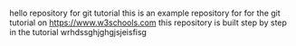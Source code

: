 hello repository for git tutorial
this is an example repository for for the git tutorial on https://www.w3schools.com
this repository is built step by step in the tutorial
wrhdssghjghgjsjeisfisg